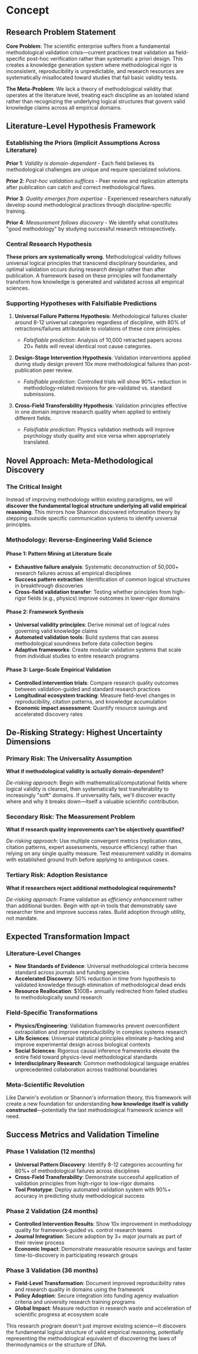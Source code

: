 

# Concept

## Research Problem Statement

**Core Problem**: The scientific enterprise suffers from a fundamental methodological validation crisis—current practices treat validation as field-specific post-hoc verification rather than systematic a priori design. This creates a knowledge generation system where methodological rigor is inconsistent, reproducibility is unpredictable, and research resources are systematically misallocated toward studies that fail basic validity tests.

**The Meta-Problem**: We lack a theory of methodological validity that operates at the literature level, treating each discipline as an isolated island rather than recognizing the underlying logical structures that govern valid knowledge claims across all empirical domains.

## Literature-Level Hypothesis Framework

### Establishing the Priors (Implicit Assumptions Across Literature)

**Prior 1**: *Validity is domain-dependent* - Each field believes its methodological challenges are unique and require specialized solutions.

**Prior 2**: *Post-hoc validation suffices* - Peer review and replication attempts after publication can catch and correct methodological flaws.

**Prior 3**: *Quality emerges from expertise* - Experienced researchers naturally develop sound methodological practices through discipline-specific training.

**Prior 4**: *Measurement follows discovery* - We identify what constitutes "good methodology" by studying successful research retrospectively.

### Central Research Hypothesis

**These priors are systematically wrong.** Methodological validity follows universal logical principles that transcend disciplinary boundaries, and optimal validation occurs during research design rather than after publication. A framework based on these principles will fundamentally transform how knowledge is generated and validated across all empirical sciences.

### Supporting Hypotheses with Falsifiable Predictions

1. **Universal Failure Patterns Hypothesis**: Methodological failures cluster around 8-12 universal categories regardless of discipline, with 80% of retractions/failures attributable to violations of these core principles.
   - *Falsifiable prediction*: Analysis of 10,000 retracted papers across 20+ fields will reveal identical root cause categories.

2. **Design-Stage Intervention Hypothesis**: Validation interventions applied during study design prevent 10x more methodological failures than post-publication peer review.
   - *Falsifiable prediction*: Controlled trials will show 90%+ reduction in methodology-related revisions for pre-validated vs. standard submissions.

3. **Cross-Field Transferability Hypothesis**: Validation principles effective in one domain improve research quality when applied to entirely different fields.
   - *Falsifiable prediction*: Physics validation methods will improve psychology study quality and vice versa when appropriately translated.

## Novel Approach: Meta-Methodological Discovery

### The Critical Insight

Instead of improving methodology within existing paradigms, we will **discover the fundamental logical structure underlying all valid empirical reasoning**. This mirrors how Shannon discovered information theory by stepping outside specific communication systems to identify universal principles.

### Methodology: Reverse-Engineering Valid Science

#### Phase 1: Pattern Mining at Literature Scale
- **Exhaustive failure analysis**: Systematic deconstruction of 50,000+ research failures across all empirical disciplines
- **Success pattern extraction**: Identification of common logical structures in breakthrough discoveries
- **Cross-field validation transfer**: Testing whether principles from high-rigor fields (e.g., physics) improve outcomes in lower-rigor domains

#### Phase 2: Framework Synthesis
- **Universal validity principles**: Derive minimal set of logical rules governing valid knowledge claims
- **Automated validation tools**: Build systems that can assess methodological soundness before data collection begins
- **Adaptive frameworks**: Create modular validation systems that scale from individual studies to entire research programs

#### Phase 3: Large-Scale Empirical Validation
- **Controlled intervention trials**: Compare research quality outcomes between validation-guided and standard research practices
- **Longitudinal ecosystem tracking**: Measure field-level changes in reproducibility, citation patterns, and knowledge accumulation
- **Economic impact assessment**: Quantify resource savings and accelerated discovery rates

## De-Risking Strategy: Highest Uncertainty Dimensions

### Primary Risk: The Universality Assumption
**What if methodological validity is actually domain-dependent?**

*De-risking approach*: Begin with mathematical/computational fields where logical validity is clearest, then systematically test transferability to increasingly "soft" domains. If universality fails, we'll discover exactly where and why it breaks down—itself a valuable scientific contribution.

### Secondary Risk: The Measurement Problem
**What if research quality improvements can't be objectively quantified?**

*De-risking approach*: Use multiple convergent metrics (replication rates, citation patterns, expert assessments, resource efficiency) rather than relying on any single quality measure. Test measurement validity in domains with established ground truth before applying to ambiguous cases.

### Tertiary Risk: Adoption Resistance
**What if researchers reject additional methodological requirements?**

*De-risking approach*: Frame validation as *efficiency enhancement* rather than additional burden. Begin with opt-in tools that demonstrably save researcher time and improve success rates. Build adoption through utility, not mandate.

## Expected Transformation Impact

### Literature-Level Changes
- **New Standards of Evidence**: Universal methodological criteria become standard across journals and funding agencies
- **Accelerated Discovery**: 50% reduction in time from hypothesis to validated knowledge through elimination of methodological dead ends
- **Resource Reallocation**: $100B+ annually redirected from failed studies to methodologically sound research

### Field-Specific Transformations
- **Physics/Engineering**: Validation frameworks prevent overconfident extrapolation and improve reproducibility in complex systems research
- **Life Sciences**: Universal statistical principles eliminate p-hacking and improve experimental design across biological contexts
- **Social Sciences**: Rigorous causal inference frameworks elevate the entire field toward physics-level methodological standards
- **Interdisciplinary Research**: Common methodological language enables unprecedented collaboration across traditional boundaries

### Meta-Scientific Revolution
Like Darwin's evolution or Shannon's information theory, this framework will create a new foundation for understanding **how knowledge itself is validly constructed**—potentially the last methodological framework science will need.

## Success Metrics and Validation Timeline

### Phase 1 Validation (12 months)
- **Universal Pattern Discovery**: Identify 8-12 categories accounting for 80%+ of methodological failures across disciplines
- **Cross-Field Transferability**: Demonstrate successful application of validation principles from high-rigor to low-rigor domains
- **Tool Prototype**: Deploy automated validation system with 90%+ accuracy in predicting study methodological success

### Phase 2 Validation (24 months)
- **Controlled Intervention Results**: Show 10x improvement in methodology quality for framework-guided vs. control research teams
- **Journal Integration**: Secure adoption by 3+ major journals as part of their review process
- **Economic Impact**: Demonstrate measurable resource savings and faster time-to-discovery in participating research groups

### Phase 3 Validation (36 months)
- **Field-Level Transformation**: Document improved reproducibility rates and research quality in domains using the framework
- **Policy Adoption**: Secure integration into funding agency evaluation criteria and university research training programs
- **Global Impact**: Measure reduction in research waste and acceleration of scientific progress at ecosystem scale

This research program doesn't just improve existing science—it discovers the fundamental logical structure of valid empirical reasoning, potentially representing the methodological equivalent of discovering the laws of thermodynamics or the structure of DNA.

